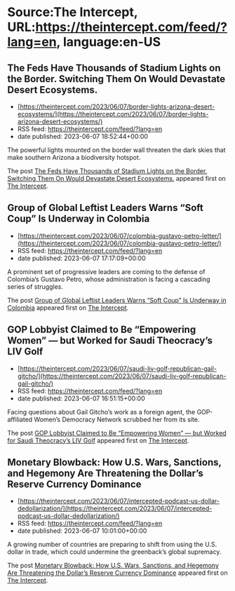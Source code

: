 # Source:The Intercept, URL:https://theintercept.com/feed/?lang=en, language:en-US

## The Feds Have Thousands of Stadium Lights on the Border. Switching Them On Would Devastate Desert Ecosystems.
 - [https://theintercept.com/2023/06/07/border-lights-arizona-desert-ecosystems/](https://theintercept.com/2023/06/07/border-lights-arizona-desert-ecosystems/)
 - RSS feed: https://theintercept.com/feed/?lang=en
 - date published: 2023-06-07 18:52:44+00:00

<p>The powerful lights mounted on the border wall threaten the dark skies that make southern Arizona a biodiversity hotspot.</p>
<p>The post <a href="https://theintercept.com/2023/06/07/border-lights-arizona-desert-ecosystems/" rel="nofollow">The Feds Have Thousands of Stadium Lights on the Border. Switching Them On Would Devastate Desert Ecosystems.</a> appeared first on <a href="https://theintercept.com" rel="nofollow">The Intercept</a>.</p>

## Group of Global Leftist Leaders Warns “Soft Coup” Is Underway in Colombia
 - [https://theintercept.com/2023/06/07/colombia-gustavo-petro-letter/](https://theintercept.com/2023/06/07/colombia-gustavo-petro-letter/)
 - RSS feed: https://theintercept.com/feed/?lang=en
 - date published: 2023-06-07 17:17:09+00:00

<p>A prominent set of progressive leaders are coming to the defense of Colombia’s Gustavo Petro, whose administration is facing a cascading series of struggles.</p>
<p>The post <a href="https://theintercept.com/2023/06/07/colombia-gustavo-petro-letter/" rel="nofollow">Group of Global Leftist Leaders Warns “Soft Coup” Is Underway in Colombia</a> appeared first on <a href="https://theintercept.com" rel="nofollow">The Intercept</a>.</p>

## GOP Lobbyist Claimed to Be “Empowering Women” — but Worked for Saudi Theocracy’s LIV Golf
 - [https://theintercept.com/2023/06/07/saudi-liv-golf-republican-gail-gitcho/](https://theintercept.com/2023/06/07/saudi-liv-golf-republican-gail-gitcho/)
 - RSS feed: https://theintercept.com/feed/?lang=en
 - date published: 2023-06-07 16:51:15+00:00

<p>Facing questions about Gail Gitcho’s work as a foreign agent, the GOP-affiliated Women’s Democracy Network scrubbed her from its site.</p>
<p>The post <a href="https://theintercept.com/2023/06/07/saudi-liv-golf-republican-gail-gitcho/" rel="nofollow">GOP Lobbyist Claimed to Be “Empowering Women” — but Worked for Saudi Theocracy’s LIV Golf</a> appeared first on <a href="https://theintercept.com" rel="nofollow">The Intercept</a>.</p>

## Monetary Blowback: How U.S. Wars, Sanctions, and Hegemony Are Threatening the Dollar’s Reserve Currency Dominance
 - [https://theintercept.com/2023/06/07/intercepted-podcast-us-dollar-dedollarization/](https://theintercept.com/2023/06/07/intercepted-podcast-us-dollar-dedollarization/)
 - RSS feed: https://theintercept.com/feed/?lang=en
 - date published: 2023-06-07 10:01:00+00:00

<p>A growing number of countries are preparing to shift from using the U.S. dollar in trade, which could undermine the greenback’s global supremacy.</p>
<p>The post <a href="https://theintercept.com/2023/06/07/intercepted-podcast-us-dollar-dedollarization/" rel="nofollow">Monetary Blowback: How U.S. Wars, Sanctions, and Hegemony Are Threatening the Dollar’s Reserve Currency Dominance</a> appeared first on <a href="https://theintercept.com" rel="nofollow">The Intercept</a>.</p>

